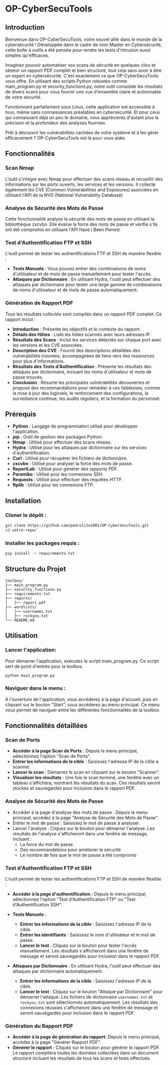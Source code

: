 # OP-CyberSecuTools

## Introduction

Bienvenue dans OP-CyberSecuTools, votre nouvel allié dans le monde de la cybersécurité ! Développée dans le cadre de mon Master en Cybersécurité, cette boîte à outils a été pensée pour rendre les tests d'intrusion aussi simples qu'efficaces.

Imaginez pouvoir automatiser vos scans de sécurité en quelques clics et obtenir un rapport PDF complet et bien structuré, tout cela sans avoir à être un expert en cybersécurité. C'est exactement ce que OP-CyberSecuTools vous offre. En utilisant des scripts Python robustes comme main_program.py et security_functions.py, notre outil consolide les résultats de divers scans pour vous fournir une vue d'ensemble claire et actionnable de votre sécurité.

Fonctionnant parfaitement sous Linux, cette application est accessible à tous, même sans connaissances préalables en cybersécurité. Et pour ceux qui connaissent déjà un peu le domaine, vous apprécierez d'autant plus la précision et la profondeur des analyses fournies.

Prêt à découvrir les vulnérabilités cachées de votre système et à les gérer efficacement ? OP-CyberSecuTools est là pour vous aider.

## Fonctionnalités

### Scan Nmap
L'outil s'intègre avec Nmap pour effectuer des scans réseau et recueillir des informations sur les ports ouverts, les services et les versions. Il collecte également les CVE (Common Vulnerabilities and Exposures) associées en utilisant l'API de la NVD (National Vulnerability Database)

### Analyse de Sécurité des Mots de Passe
Cette fonctionnalité analyse la sécurité des mots de passe en utilisant la bibliothèque zxcvbn. Elle évalue la force des mots de passe et vérifie s'ils ont été compromis en utilisant l'API Have I Been Pwned.

### Test d'Authentification FTP et SSH
L'outil permet de tester les authentifications FTP et SSH de manière flexible :

- **Tests Manuels** : Vous pouvez entrer des combinaisons de noms d'utilisateur et de mots de passe manuellement pour tester l'accès.
- **Attaques par Dictionnaire** : En utilisant Hydra, l'outil peut effectuer des attaques par dictionnaire pour tester une large gamme de combinaisons de noms d'utilisateur et de mots de passe automatiquement.

### Génération de Rapport PDF
Tous les résultats collectés sont compilés dans un rapport PDF complet. Ce rapport inclut :
- **Introduction** : Présente les objectifs et le contexte du rapport.
- **Détails des Hôtes** : Liste les hôtes scannés avec leurs adresses IP.
- **Résultats des Scans** : Inclut les services détectés sur chaque port avec les versions et les CVE associées.
- **Description des CVE** : Fournit des descriptions détaillées des vulnérabilités trouvées, accompagnées de liens vers des ressources pour plus d'informations.
- **Résultats des Tests d'Authentification** : Présente les résultats des attaques par dictionnaire, incluant les noms d'utilisateur et mots de passe trouvés.
- **Conclusion** : Résume les principales vulnérabilités découvertes et propose des recommandations pour remédier à ces faiblesses, comme la mise à jour des logiciels, le renforcement des configurations, la surveillance continue, les audits réguliers, et la formation du personnel.

## Prérequis
- **Python** : Langage de programmation utilisé pour développer l'application.
- **pip** : Outil de gestion des packages Python.
- **Nmap** : Utilisé pour effectuer des scans réseau.
- **Hydra** : Utilisé pour les attaques par dictionnaire sur les services d'authentification.
- **Curl** : Utilisé pour récupérer les fichiers de dictionnaire.
- **zxcvbn** : Utilisé pour analyser la force des mots de passe.
- **ReportLab** : Utilisé pour générer des rapports PDF.
- **Paramiko** : Utilisé pour les connexions SSH.
- **Requests** : Utilisé pour effectuer des requêtes HTTP.
- **ftplib** : Utilisé pour les connexions FTP.



## Installation

### Cloner le dépôt :
```bash
git clone https://github.com/pedrolito2001/OP-CyberSecuTools.git
cd votre-repo/
```
### Installer les packages requis :
```bash
pip install -r requirements.txt
```


## Structure du Projet
```
toolbox/
├── main_program.py
├── security_functions.py
├── requirements.txt
├── reports/
│   ├── report.pdf
├── wordlists/
│   ├── usernames.txt
│   ├── rockyou.txt
└── README.md
```

## Utilisation
### Lancer l'application:
Pour démarrer l'application, exécutez le script main_program.py. Ce script sert de point d'entrée pour la toolbox.
```bash
python main_program.py
```

### Naviguer dans le menu :
À l'ouverture de l'application, vous accéderez à la page d'accueil, puis en cliquant sur le bouton "Start", vous accéderez au menu principal. Ce menu vous permet de naviguer entre les différentes fonctionnalités de la toolbox.

## Fonctionnalités détaillées
### Scan de Ports
- **Accéder à la page Scan de Ports** : Depuis le menu principal, sélectionnez l'option "Scan de Ports".
- **Entrer les informations de la cible** : Saisissez l'adresse IP de la cible à scanner.
- **Lancer le scan** : Démarrez le scan en cliquant sur le bouton "Scanner".
- **Visualiser les résultats** : Une fois le scan terminé, une fenêtre avec un tableau s'affichera, montrant les résultats du scan. Ces résultats seront stockés et sauvegardés pour inclusion dans le rapport PDF.

### Analyse de Sécurité des Mots de Passe
* Accéder à la page d'analyse des mots de passe : Depuis le menu principal, accédez à la page "Analyse de Sécurité des Mots de Passe".
* Entrer le mot de passe : Saisissez le mot de passe à analyser.
* Lancer l'analyse : Cliquez sur le bouton pour démarrer l'analyse. Les résultats de l'analyse s'afficheront dans une fenêtre de message, incluant :
  * La force du mot de passe
  * Des recommandations pour améliorer la sécurité
  * Le nombre de fois que le mot de passe a été compromis
### Test d'Authentification FTP et SSH
L'outil permet de tester les authentifications FTP et SSH de manière flexible :
* **Accéder à la page d'authentification** : Depuis le menu principal, sélectionnez l'option "Test d'Authentification FTP" ou "Test d'Authentification SSH".
* **Tests Manuels** :
  * **Entrer les informations de la cible** : Saisissez l'adresse IP de la cible.
  * **Entrer les identifiants** : Saisissez le nom d'utilisateur et le mot de passe.
  * **Lancer le test** : Cliquez sur le bouton pour tester l'accès manuellement. Les résultats s'afficheront dans une fenêtre de message et seront sauvegardés pour inclusion dans le rapport PDF.

* **Attaques par Dictionnaire** : En utilisant Hydra, l'outil peut effectuer des attaques par dictionnaire automatiquement.
  * **Entrer les informations de la cible** : Saisissez l'adresse IP de la cible.
  * **Lancer le test** : Cliquez sur le bouton "Attaque par Dictionnaire" pour démarrer l'attaque. Les fichiers de dictionnaire `usernames.txt` et `rockyou.txt` sont sélectionnés automatiquement. Les résultats des connexions réussies s'afficheront dans une fenêtre de message et seront sauvegardés pour inclusion dans le rapport PDF.
### Génération du Rapport PDF
- **Accéder à la page de génération du rapport**: Depuis le menu principal, accédez à la page "Générer Rapport PDF".
- **Générer le rapport** : Cliquez sur le bouton pour générer le rapport PDF. Le rapport compilera toutes les données collectées dans un document structuré incluant les résultats de tous les scans et tests effectués.

